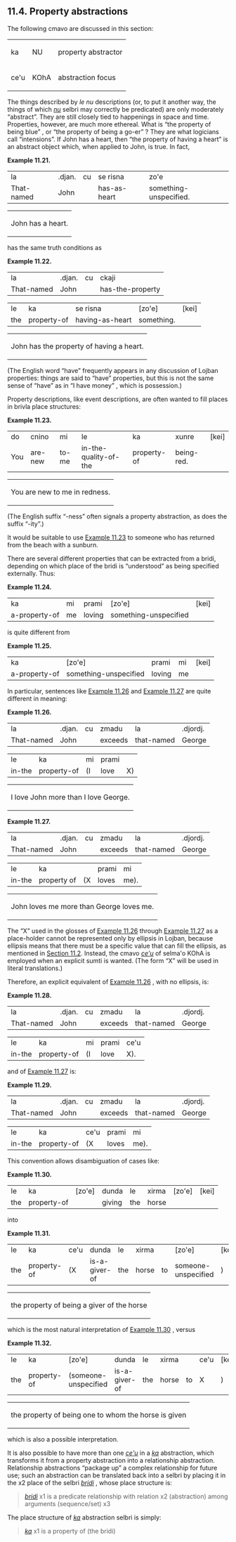 <a id="section-properties"></a>11.4. <a id="c11s4"></a>Property abstractions
----------------------------------------------------------------------------

The following cmavo are discussed in this section:

<table class="cmavo-list"><colgroup></colgroup><tbody><tr class="cmavo-entry"><td class="cmavo"><p class="cmavo">ka</p></td><td class="selmaho"><p class="selmaho">NU</p></td><td class="description"><p class="description">property abstractor</p></td></tr><tr class="cmavo-entry"><td class="cmavo"><p class="cmavo">ce'u</p></td><td class="selmaho"><p class="selmaho">KOhA</p></td><td class="description"><p class="description">abstraction focus</p></td></tr></tbody></table>

The things described by _<a id="id-1.12.6.4.1.1" class="indexterm"></a>le nu_ descriptions (or, to put it another way, the things of which _<a id="id-1.12.6.4.2.1" class="indexterm"></a>[_nu_](../go01#valsi-nu)_ selbri may correctly be predicated) are only moderately “abstract”. They are still closely tied to happenings in space and time. Properties, however, are much more ethereal. What is “the property of being blue” , or “the property of being a go-er” ? They are what logicians call “intensions”. If John has a heart, then “the property of having a heart” is an abstract object which, when applied to John, is true. In fact,

<div class="interlinear-gloss-example example">
<a id="example-random-id-YSUx"></a>

**Example 11.21. <a id="c11e4d1"></a><a id="id-1.12.6.5.1.2" class="indexterm"></a>** 

<table class="interlinear-gloss"><colgroup></colgroup><tbody><tr class="jbo"><td>la</td><td>.djan.</td><td>cu</td><td>se&nbsp;risna</td><td>zo'e</td></tr><tr class="gloss"><td>That-named</td><td>John</td><td>&nbsp;</td><td>has-as-heart</td><td>something-unspecified.</td></tr></tbody></table>

<table class="interlinear-gloss"><tbody><tr class="para"><td colspan="12321"><p class="natlang">John has a heart.</p></td></tr></tbody></table>

</div>  

has the same truth conditions as

<div class="interlinear-gloss-example example">
<a id="example-random-id-1PPS"></a>

**Example 11.22. <a id="c11e4d2"></a>** 

<table class="interlinear-gloss"><colgroup></colgroup><tbody><tr class="jbo"><td>la</td><td>.djan.</td><td>cu</td><td>ckaji</td></tr><tr class="gloss"><td>That-named</td><td>John</td><td>&nbsp;</td><td>has-the-property</td></tr></tbody></table>

<table class="interlinear-gloss"><colgroup></colgroup><tbody><tr class="jbo"><td>le</td><td>ka</td><td>se&nbsp;risna</td><td>[zo'e]</td><td>[kei]</td></tr><tr class="gloss"><td>the</td><td>property-of</td><td>having-as-heart</td><td>something.</td></tr></tbody></table>

<table class="interlinear-gloss"><tbody><tr class="para"><td colspan="12321"><p class="natlang">John has the property of having a heart.</p></td></tr></tbody></table>

</div>  

<a id="id-1.12.6.8.1" class="indexterm"></a>(The English word “have” frequently appears in any discussion of Lojban properties: things are said to “have” properties, but this is not the same sense of “have” as in “I have money” , which is possession.)

Property descriptions, like event descriptions, are often wanted to fill places in brivla place structures:

<div class="interlinear-gloss-example example">
<a id="example-random-id-v3Ba"></a>

**Example 11.23. <a id="c11e4d3"></a>** 

<table class="interlinear-gloss"><colgroup></colgroup><tbody><tr class="jbo"><td>do</td><td>cnino</td><td>mi</td><td>le</td><td>ka</td><td>xunre</td><td>[kei]</td></tr><tr class="gloss"><td>You</td><td>are-new</td><td>to-me</td><td>in-the-quality-of-the</td><td>property-of</td><td>being-red.</td></tr></tbody></table>

<table class="interlinear-gloss"><tbody><tr class="para"><td colspan="12321"><p class="natlang">You are new to me in redness.</p></td></tr></tbody></table>

</div>  

<a id="id-1.12.6.11.1" class="indexterm"></a><a id="id-1.12.6.11.2" class="indexterm"></a>(The English suffix “\-ness” often signals a property abstraction, as does the suffix “\-ity”.)

<a id="id-1.12.6.12.1" class="indexterm"></a><a id="id-1.12.6.12.2" class="indexterm"></a>It would be suitable to use [Example 11.23](../section-properties#example-random-id-v3Ba) to someone who has returned from the beach with a sunburn.

<a id="id-1.12.6.13.1" class="indexterm"></a><a id="id-1.12.6.13.2" class="indexterm"></a>There are several different properties that can be extracted from a bridi, depending on which place of the bridi is “understood” as being specified externally. Thus:

<div class="interlinear-gloss-example example">
<a id="example-random-id-H71J"></a>

**Example 11.24. <a id="c11e4d5"></a><a id="id-1.12.6.14.1.2" class="indexterm"></a>** 

<table class="interlinear-gloss"><colgroup></colgroup><tbody><tr class="jbo"><td>ka</td><td>mi</td><td>prami</td><td>[zo'e]</td><td>[kei]</td></tr><tr class="gloss"><td>a-property-of</td><td>me</td><td>loving</td><td>something-unspecified</td></tr></tbody></table>

</div>  

is quite different from

<div class="interlinear-gloss-example example">
<a id="example-random-id-wcxY"></a>

**Example 11.25. <a id="c11e4d6"></a>** 

<table class="interlinear-gloss"><colgroup></colgroup><tbody><tr class="jbo"><td>ka</td><td>[zo'e]</td><td>prami</td><td>mi</td><td>[kei]</td></tr><tr class="gloss"><td>a-property-of</td><td>something-unspecified</td><td>loving</td><td>me</td></tr></tbody></table>

</div>  

In particular, sentences like [Example 11.26](../section-properties#example-random-id-qfAM) and [Example 11.27](../section-properties#example-random-id-qfav) are quite different in meaning:

<div class="interlinear-gloss-example example">
<a id="example-random-id-qfAM"></a>

**Example 11.26. <a id="c11e4d7"></a><a id="id-1.12.6.18.1.2" class="indexterm"></a>** 

<table class="interlinear-gloss"><colgroup></colgroup><tbody><tr class="jbo"><td>la</td><td>.djan.</td><td>cu</td><td>zmadu</td><td>la</td><td>.djordj.</td></tr><tr class="gloss"><td>That-named</td><td>John</td><td>&nbsp;</td><td>exceeds</td><td>that-named</td><td>George</td></tr></tbody></table>

<table class="interlinear-gloss"><colgroup></colgroup><tbody><tr class="jbo"><td>le</td><td>ka</td><td>mi</td><td>prami</td></tr><tr class="gloss"><td>in-the</td><td>property-of</td><td>(I</td><td>love</td><td>X)</td></tr></tbody></table>

<table class="interlinear-gloss"><tbody><tr class="para"><td colspan="12321"><p class="natlang">I love John more than I love George.</p></td></tr></tbody></table>

</div>  
<div class="interlinear-gloss-example example">
<a id="example-random-id-qfav"></a>

**Example 11.27. <a id="c11e4d8"></a>** 

<table class="interlinear-gloss"><colgroup></colgroup><tbody><tr class="jbo"><td>la</td><td>.djan.</td><td>cu</td><td>zmadu</td><td>la</td><td>.djordj.</td></tr><tr class="gloss"><td>That-named</td><td>John</td><td>&nbsp;</td><td>exceeds</td><td>that-named</td><td>George</td></tr></tbody></table>

<table class="interlinear-gloss"><colgroup></colgroup><tbody><tr class="jbo"><td>le</td><td>ka</td><td></td><td>prami</td><td>mi</td></tr><tr class="gloss"><td>in-the</td><td>property&nbsp;of</td><td>(X</td><td>loves</td><td>me).</td></tr></tbody></table>

<table class="interlinear-gloss"><tbody><tr class="para"><td colspan="12321"><p class="natlang">John loves me more than George loves me.</p></td></tr></tbody></table>

</div>  

<a id="id-1.12.6.20.1" class="indexterm"></a>The “X” used in the glosses of [Example 11.26](../section-properties#example-random-id-qfAM) through [Example 11.27](../section-properties#example-random-id-qfav) as a place-holder cannot be represented only by ellipsis in Lojban, because ellipsis means that there must be a specific value that can fill the ellipsis, as mentioned in [Section 11.2](../section-events). Instead, the cmavo _<a id="id-1.12.6.20.6.1" class="indexterm"></a>[_ce'u_](../go01#valsi-cehu)_ of selma'o KOhA is employed when an explicit sumti is wanted. (The form “X” will be used in literal translations.)

Therefore, an explicit equivalent of [Example 11.26](../section-properties#example-random-id-qfAM) , with no ellipsis, is:

<div class="interlinear-gloss-example example">
<a id="example-random-id-8DD8"></a>

**Example 11.28. <a id="c11e4d9"></a>** 

<table class="interlinear-gloss"><colgroup></colgroup><tbody><tr class="jbo"><td>la</td><td>.djan.</td><td>cu</td><td>zmadu</td><td>la</td><td>.djordj.</td></tr><tr class="gloss"><td>That-named</td><td>John</td><td>&nbsp;</td><td>exceeds</td><td>that-named</td><td>George</td></tr></tbody></table>

<table class="interlinear-gloss"><colgroup></colgroup><tbody><tr class="jbo"><td>le</td><td>ka</td><td>mi</td><td>prami</td><td>ce'u</td></tr><tr class="gloss"><td>in-the</td><td>property-of</td><td>(I</td><td>love</td><td>X).</td></tr></tbody></table>

</div>  

and of [Example 11.27](../section-properties#example-random-id-qfav) is:

<div class="interlinear-gloss-example example">
<a id="example-random-id-JKBQ"></a>

**Example 11.29. <a id="c11e4d10"></a>** 

<table class="interlinear-gloss"><colgroup></colgroup><tbody><tr class="jbo"><td>la</td><td>.djan.</td><td>cu</td><td>zmadu</td><td>la</td><td>.djordj.</td></tr><tr class="gloss"><td>That-named</td><td>John</td><td>&nbsp;</td><td>exceeds</td><td>that-named</td><td>George</td></tr></tbody></table>

<table class="interlinear-gloss"><colgroup></colgroup><tbody><tr class="jbo"><td>le</td><td>ka</td><td>ce'u</td><td>prami</td><td>mi</td></tr><tr class="gloss"><td>in-the</td><td>property-of</td><td>(X</td><td>loves</td><td>me).</td></tr></tbody></table>

</div>  

This convention allows disambiguation of cases like:

<div class="interlinear-gloss-example example">
<a id="example-random-id-GiJp"></a>

**Example 11.30. <a id="c11e4d11"></a><a id="id-1.12.6.26.1.2" class="indexterm"></a>** 

<table class="interlinear-gloss"><colgroup></colgroup><tbody><tr class="jbo"><td>le</td><td>ka</td><td>[zo'e]</td><td>dunda</td><td>le</td><td>xirma</td><td>[zo'e]</td><td>[kei]</td></tr><tr class="gloss"><td>the</td><td>property-of</td><td>&nbsp;</td><td>giving</td><td>the</td><td>horse</td></tr></tbody></table>

</div>  

into

<div class="interlinear-gloss-example example">
<a id="example-random-id-1vc4"></a>

**Example 11.31. <a id="c11e4d12"></a>** 

<table class="interlinear-gloss"><colgroup></colgroup><tbody><tr class="jbo"><td>le</td><td>ka</td><td>ce'u</td><td>dunda</td><td>le</td><td>xirma</td><td></td><td>[zo'e]</td><td>[kei]</td></tr><tr class="gloss"><td>the</td><td>property-of</td><td>(X</td><td>is-a-giver-of</td><td>the</td><td>horse</td><td>to</td><td>someone-unspecified</td><td>)</td></tr></tbody></table>

<table class="interlinear-gloss"><tbody><tr class="para"><td colspan="12321"><p class="natlang">the property of being a giver of the horse</p></td></tr></tbody></table>

</div>  

which is the most natural interpretation of [Example 11.30](../section-properties#example-random-id-GiJp) , versus

<div class="interlinear-gloss-example example">
<a id="example-random-id-rDtg"></a>

**Example 11.32. <a id="c11e4d13"></a>** 

<table class="interlinear-gloss"><colgroup></colgroup><tbody><tr class="jbo"><td>le</td><td>ka</td><td>[zo'e]</td><td>dunda</td><td>le</td><td>xirma</td><td></td><td>ce'u</td><td>[kei]</td></tr><tr class="gloss"><td>the</td><td>property-of</td><td>(someone-unspecified</td><td>is-a-giver-of</td><td>the</td><td>horse</td><td>to</td><td>X</td><td>)</td></tr></tbody></table>

<table class="interlinear-gloss"><tbody><tr class="para"><td colspan="12321"><p class="natlang">the property of being one to whom the horse is given</p></td></tr></tbody></table>

</div>  

which is also a possible interpretation.

<a id="id-1.12.6.32.1" class="indexterm"></a><a id="id-1.12.6.32.2" class="indexterm"></a>It is also possible to have more than one _<a id="id-1.12.6.32.3.1" class="indexterm"></a>[_ce'u_](../go01#valsi-cehu)_ in a _<a id="id-1.12.6.32.4.1" class="indexterm"></a>[_ka_](../go01#valsi-ka)_ abstraction, which transforms it from a property abstraction into a relationship abstraction. Relationship abstractions “package up” a complex relationship for future use; such an abstraction can be translated back into a selbri by placing it in the x2 place of the selbri _<a id="id-1.12.6.32.7.1" class="indexterm"></a>[_bridi_](../go01#valsi-bridi)_ , whose place structure is:

> _<a id="id-1.12.6.33.1.1.1" class="indexterm"></a>[_bridi_](../go01#valsi-bridi)_ x1 is a predicate relationship with relation x2 (abstraction) among arguments (sequence/set) x3

<a id="id-1.12.6.34.1" class="indexterm"></a>The place structure of _<a id="id-1.12.6.34.2.1" class="indexterm"></a>[_ka_](../go01#valsi-ka)_ abstraction selbri is simply:

> _<a id="id-1.12.6.35.1.1.1" class="indexterm"></a>[_ka_](../go01#valsi-ka)_ x1 is a property of (the bridi)